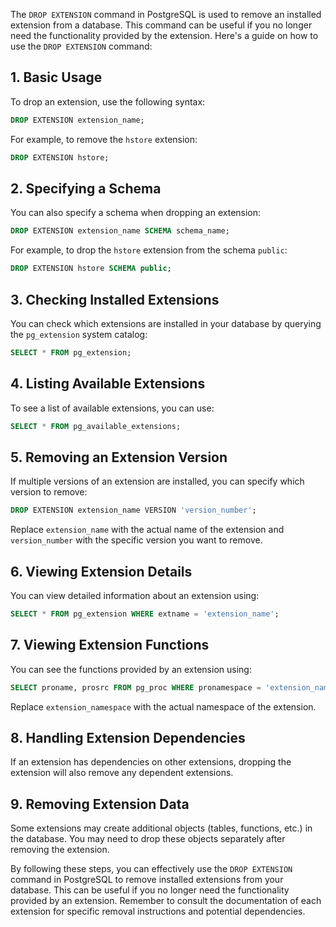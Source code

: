 The `DROP EXTENSION` command in PostgreSQL is used to remove an installed extension from a database. This command can be useful if you no longer need the functionality provided by the extension. Here's a guide on how to use the `DROP EXTENSION` command:

## 1. **Basic Usage**

To drop an extension, use the following syntax:

```sql
DROP EXTENSION extension_name;
```

For example, to remove the `hstore` extension:

```sql
DROP EXTENSION hstore;
```

## 2. **Specifying a Schema**

You can also specify a schema when dropping an extension:

```sql
DROP EXTENSION extension_name SCHEMA schema_name;
```

For example, to drop the `hstore` extension from the schema `public`:

```sql
DROP EXTENSION hstore SCHEMA public;
```

## 3. **Checking Installed Extensions**

You can check which extensions are installed in your database by querying the `pg_extension` system catalog:

```sql
SELECT * FROM pg_extension;
```

## 4. **Listing Available Extensions**

To see a list of available extensions, you can use:

```sql
SELECT * FROM pg_available_extensions;
```

## 5. **Removing an Extension Version**

If multiple versions of an extension are installed, you can specify which version to remove:

```sql
DROP EXTENSION extension_name VERSION 'version_number';
```

Replace `extension_name` with the actual name of the extension and `version_number` with the specific version you want to remove.

## 6. **Viewing Extension Details**

You can view detailed information about an extension using:

```sql
SELECT * FROM pg_extension WHERE extname = 'extension_name';
```

## 7. **Viewing Extension Functions**

You can see the functions provided by an extension using:

```sql
SELECT proname, prosrc FROM pg_proc WHERE pronamespace = 'extension_namespace';
```

Replace `extension_namespace` with the actual namespace of the extension.

## 8. **Handling Extension Dependencies**

If an extension has dependencies on other extensions, dropping the extension will also remove any dependent extensions.

## 9. **Removing Extension Data**

Some extensions may create additional objects (tables, functions, etc.) in the database. You may need to drop these objects separately after removing the extension.

By following these steps, you can effectively use the `DROP EXTENSION` command in PostgreSQL to remove installed extensions from your database. This can be useful if you no longer need the functionality provided by an extension. Remember to consult the documentation of each extension for specific removal instructions and potential dependencies.
